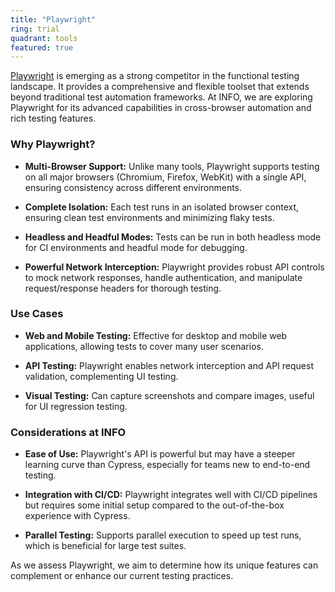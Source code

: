 ```yaml
---
title: "Playwright"
ring: trial
quadrant: tools
featured: true
---
```


[Playwright](https://playwright.dev/) is emerging as a strong competitor in the functional testing landscape. It provides a comprehensive and flexible toolset that extends beyond traditional test automation frameworks. At INFO, we are exploring Playwright for its advanced capabilities in cross-browser automation and rich testing features.



### Why Playwright?

- **Multi-Browser Support:** Unlike many tools, Playwright supports testing on all major browsers (Chromium, Firefox, WebKit) with a single API, ensuring consistency across different environments.

- **Complete Isolation:** Each test runs in an isolated browser context, ensuring clean test environments and minimizing flaky tests.

- **Headless and Headful Modes:** Tests can be run in both headless mode for CI environments and headful mode for debugging.

- **Powerful Network Interception:** Playwright provides robust API controls to mock network responses, handle authentication, and manipulate request/response headers for thorough testing.



### Use Cases

- **Web and Mobile Testing:** Effective for desktop and mobile web applications, allowing tests to cover many user scenarios.

- **API Testing:** Playwright enables network interception and API request validation, complementing UI testing.

- **Visual Testing:** Can capture screenshots and compare images, useful for UI regression testing.



### Considerations at INFO

- **Ease of Use:** Playwright's API is powerful but may have a steeper learning curve than Cypress, especially for teams new to end-to-end testing.

- **Integration with CI/CD:** Playwright integrates well with CI/CD pipelines but requires some initial setup compared to the out-of-the-box experience with Cypress.

- **Parallel Testing:** Supports parallel execution to speed up test runs, which is beneficial for large test suites.



As we assess Playwright, we aim to determine how its unique features can complement or enhance our current testing practices.
